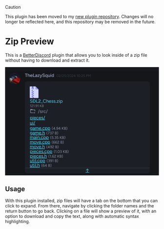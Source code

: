 > [!CAUTION]
> This plugin has been moved to my [new plugin repository](https://github.com/TheLazySquid/BetterDiscordPlugins/tree/main/plugins/ZipPreview). Changes will no longer be reflected here, and this repository may be removed in the future.

# Zip Preview

This is a [BetterDiscord](https://betterdiscord.app) plugin that allows you to look inside of a zip file without having to download and extract it.

![Preview](/images/example.png)

## Usage

With this plugin installed, zip files will have a tab on the bottom that you can click to expand. From there, navigate by clicking the folder names and the return button to go back. Clicking on a file will show a preview of it, with an option to download and copy the text, along with automatic syntax highlighting.